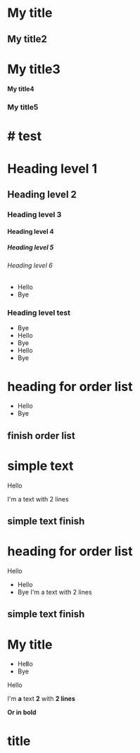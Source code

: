 # My title

## My title2

# My title3

#### My title4

### My title5

# # test

# Heading level 1

## Heading level 2

### Heading level 3

#### Heading level 4

##### Heading level 5

###### Heading level 6

- Hello
- Bye

### Heading level test

- Bye
- Hello
- Bye
- Hello
- Bye

# heading for order list

* Hello
* Bye

## finish order list

# simple text

Hello

I'm a text
with 2 lines

            

## simple text finish

# heading for order list

Hello
* Hello
* Bye
I'm a text
with 2 lines

            

## simple text finish

# My title
- He**l**lo
- Bye

Hello

I'm **a** text **2**
with __2 lines__

**Or in bold**

# title

